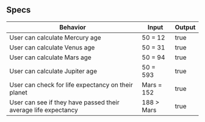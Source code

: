 ## Specs
|Behavior|Input|Output|
|--------|-----|------|
|User can calculate Mercury age| 50 = 12 | true |
|User can calculate Venus age| 50 = 31 | true |
|User can calculate Mars age| 50 = 94 | true |
|User can calculate Jupiter age| 50 = 593 | true |
|User can check for life expectancy on their planet| Mars = 152 | true |
|User can see if they have passed their average life expectancy| 188 > Mars | true|
